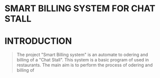# SMART BILLING SYSTEM FOR CHAT STALL
# INTRODUCTION
> The project "Smart Billing system" is an automate to odering and billing of a "Chat Stall".
> This system is a basic program of used in restaurants.
> The main aim is to perform the process of odering and billing of 

